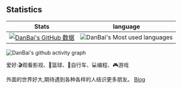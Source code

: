 ## Statistics
 Stats | language
--- | --- 
[![DanBai's GitHub 数据](https://github-readme-stats.vercel.app/api?username=danbai225)]() | ![DanBai's Most used languages](https://github-readme-stats.vercel.app/api/top-langs/?username=danbai225&layout=compact&hide_border=true&langs_count=10)

![DanBai's github activity graph](https://activity-graph.herokuapp.com/graph?username=danbai225&theme=react-dark)

爱好:🎬观看影视、🏀篮球、🚴自行车、💻编程、🎮游戏

外面的世界好大,期待遇到各种各样的人结识更多朋友。
[Blog](https://p00q.cn)
